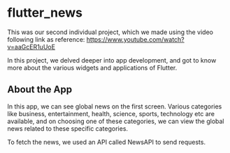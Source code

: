 # flutter_news
This was our second individual project, which we made using the video following link as reference:
https://www.youtube.com/watch?v=aaGcER1uUoE

In this project, we delved deeper into app development, and got to know more about the various widgets and applications of Flutter.

## About the App

In this app, we can see global news on the first screen. Various categories like business, entertainment, health, science, sports, technology etc are available, and on choosing one of these categories, we can view the global news related to these specific categories.

To fetch the news, we used an API called NewsAPI to send requests.
